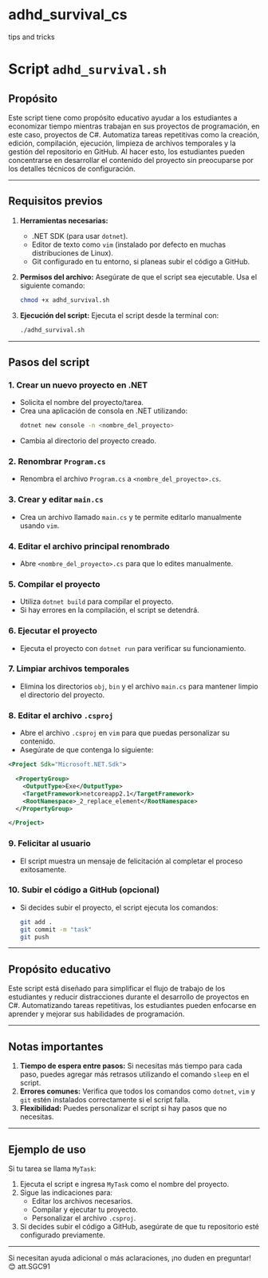 # adhd_survival_cs
tips and tricks 

# Script `adhd_survival.sh`

## Propósito

Este script tiene como propósito educativo ayudar a los estudiantes a economizar tiempo mientras trabajan en sus proyectos de programación, en este caso, proyectos de C#. Automatiza tareas repetitivas como la creación, edición, compilación, ejecución, limpieza de archivos temporales y la gestión del repositorio en GitHub. Al hacer esto, los estudiantes pueden concentrarse en desarrollar el contenido del proyecto sin preocuparse por los detalles técnicos de configuración.

---

## Requisitos previos

1. **Herramientas necesarias:**
   - .NET SDK (para usar `dotnet`).
   - Editor de texto como `vim` (instalado por defecto en muchas distribuciones de Linux).
   - Git configurado en tu entorno, si planeas subir el código a GitHub.

2. **Permisos del archivo:**
   Asegúrate de que el script sea ejecutable. Usa el siguiente comando:
   ```bash
   chmod +x adhd_survival.sh
   ```

3. **Ejecución del script:**
   Ejecuta el script desde la terminal con:
   ```bash
   ./adhd_survival.sh
   ```

---

## Pasos del script

### 1. Crear un nuevo proyecto en .NET
- Solicita el nombre del proyecto/tarea.
- Crea una aplicación de consola en .NET utilizando:
  ```bash
  dotnet new console -n <nombre_del_proyecto>
  ```
- Cambia al directorio del proyecto creado.

### 2. Renombrar `Program.cs`
- Renombra el archivo `Program.cs` a `<nombre_del_proyecto>.cs`.

### 3. Crear y editar `main.cs`
- Crea un archivo llamado `main.cs` y te permite editarlo manualmente usando `vim`.

### 4. Editar el archivo principal renombrado
- Abre `<nombre_del_proyecto>.cs` para que lo edites manualmente.

### 5. Compilar el proyecto
- Utiliza `dotnet build` para compilar el proyecto.
- Si hay errores en la compilación, el script se detendrá.

### 6. Ejecutar el proyecto
- Ejecuta el proyecto con `dotnet run` para verificar su funcionamiento.

### 7. Limpiar archivos temporales
- Elimina los directorios `obj`, `bin` y el archivo `main.cs` para mantener limpio el directorio del proyecto.

### 8. Editar el archivo `.csproj`
- Abre el archivo `.csproj` en `vim` para que puedas personalizar su contenido.
- Asegúrate de que contenga lo siguiente:

```xml
<Project Sdk="Microsoft.NET.Sdk">

  <PropertyGroup>
    <OutputType>Exe</OutputType>
    <TargetFramework>netcoreapp2.1</TargetFramework>
    <RootNamespace>_2_replace_element</RootNamespace>
  </PropertyGroup>

</Project>
```

### 9. Felicitar al usuario
- El script muestra un mensaje de felicitación al completar el proceso exitosamente.

### 10. Subir el código a GitHub (opcional)
- Si decides subir el proyecto, el script ejecuta los comandos:
  ```bash
  git add .
  git commit -m "task"
  git push
  ```

---

## Propósito educativo

Este script está diseñado para simplificar el flujo de trabajo de los estudiantes y reducir distracciones durante el desarrollo de proyectos en C#. Automatizando tareas repetitivas, los estudiantes pueden enfocarse en aprender y mejorar sus habilidades de programación.

---

## Notas importantes

1. **Tiempo de espera entre pasos:** Si necesitas más tiempo para cada paso, puedes agregar más retrasos utilizando el comando `sleep` en el script.
2. **Errores comunes:** Verifica que todos los comandos como `dotnet`, `vim` y `git` estén instalados correctamente si el script falla.
3. **Flexibilidad:** Puedes personalizar el script si hay pasos que no necesitas.

---

## Ejemplo de uso

Si tu tarea se llama `MyTask`:
1. Ejecuta el script e ingresa `MyTask` como el nombre del proyecto.
2. Sigue las indicaciones para:
   - Editar los archivos necesarios.
   - Compilar y ejecutar tu proyecto.
   - Personalizar el archivo `.csproj`.
3. Si decides subir el código a GitHub, asegúrate de que tu repositorio esté configurado previamente.

---

Si necesitan ayuda adicional o más aclaraciones, ¡no duden en preguntar! 😊
att.SGC91
